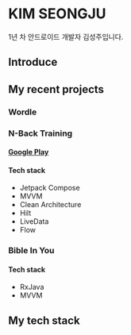 # KIM SEONGJU

1년 차 안드로이드 개발자 김성주입니다.
## Introduce


## My recent projects
### Wordle

### N-Back Training
#### [Google Play](https://play.google.com/store/apps/details?id=com.wing.tree.n.back.training)

#### Tech stack
- Jetpack Compose
- MVVM
- Clean Architecture
- Hilt
- LiveData
- Flow

### Bible In You
#### Tech stack
- RxJava
- MVVM

## My tech stack
